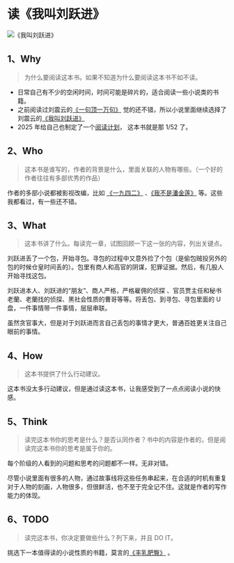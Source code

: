 # 读《我叫刘跃进》

![《我叫刘跃进》](/Static/pics/2025/20250124_读我叫刘跃进_1.jpg#center)

## 1、Why

> 为什么要阅读这本书。如果不知道为什么要阅读这本书不如不读。

- 日常自己有不少的空闲时间，时间可能是碎片的，适合阅读一些小说类的书籍。
- 之前阅读过刘震云的[《一句顶一万句》](https://book.douban.com/subject/36062390/) 觉的还不错，所以小说里面继续选择了刘震云的[《我叫刘跃进》](https://book.douban.com/subject/2300636/)
- 2025 年给自己也制定了一个[阅读计划](https://searchpcc.com/posts/20250101_2025_my_plan/#2025-%E5%B9%B4%E6%88%91%E8%AF%BB%E8%BF%87%E7%9A%84%E9%82%A3%E4%BA%9B%E4%B9%A6)， 这本书就是那 1/52 了。

## 2、Who

> 这本书是谁写的，作者的背景是什么，里面关联的人物有哪些。（一个好的作者往往有多部优秀的作品）

作者的多部小说都被影视改编，比如 [《一九四二》](https://movie.douban.com/subject/6011805/) 、[《我不是潘金莲》](https://movie.douban.com/subject/26630781/) 等。这些我都看过，有一些还不错。

## 3、What

> 这本书讲了什么。每读完一章，试图回顾一下这一张的内容，列出关键点。

刘跃进丢了一个包，开始寻包。寻包的过程中又意外捡了个包（是偷包贼投另外的包的时候仓皇时间丢的）。包里有商人和高官的阴谋，犯罪证据。然后，有几股人开始寻找这包。

刘跃进本人、刘跃进的“朋友”、商人严格，严格雇佣的侦探 、官员贾主任和秘书老蘭、老蘭找的侦探、黑社会性质的曹哥等等。将丢包、到寻包、寻包里面的 U 盘，一件事情带一件事情，层层串联。

虽然贪官事大，但是对于刘跃进而言自己丢包的事情才更大，普通百姓更关注自己眼前的事情。

## 4、How

> 这本书提供了什么行动建议。

这本书没太多行动建议，但是通过读这本书，让我感受到了一点点阅读小说的快感。

## 5、Think

> 读完这本书你的思考是什么？是否认同作者？书中的内容是作者的，但是阅读完这本书你的思考是属于你的。

每个阶级的人看到的问题和思考的问题都不一样。无非对错。

尽管小说里面有很多的人物，通过故事线将这些任务串起来，在合适的时机有重复对于人物的刻画，人物很多，但很鲜活，也不至于完全记不住。这就是作者的写作能力的体现。

## 6、TODO

> 读完这本书，你决定要做些什么？列下来，并且 DO IT。

挑选下一本值得读的小说性质的书籍，莫言的[《丰乳肥臀》](https://book.douban.com/subject/26904658/) 。